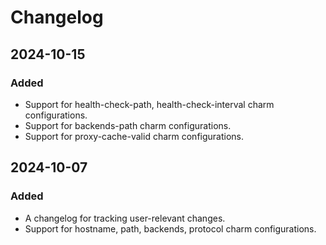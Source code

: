 # Changelog

## 2024-10-15

### Added

- Support for health-check-path, health-check-interval charm configurations.
- Support for backends-path charm configurations.
- Support for proxy-cache-valid charm configurations.

## 2024-10-07

### Added

- A changelog for tracking user-relevant changes.
- Support for hostname, path, backends, protocol charm configurations.
